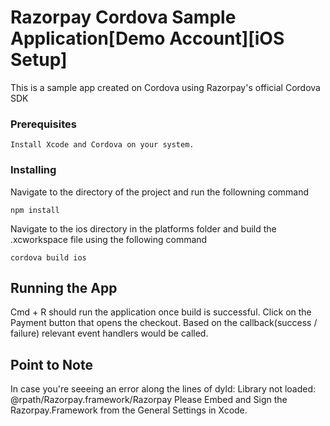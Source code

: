 # Razorpay Cordova Sample Application[Demo Account][iOS Setup]

This is a sample app created on Cordova using Razorpay's official Cordova SDK

### Prerequisites

```
Install Xcode and Cordova on your system.
```

### Installing

Navigate to the directory of the project and run the followning command

```
npm install
```

Navigate to the ios directory in the platforms folder and build the .xcworkspace file using the following command

```
cordova build ios
```


## Running the App

Cmd + R should run the application once build is successful. Click on the Payment button that opens the checkout. 
Based on the callback(success / failure) relevant event handlers would be called. 

## Point to Note

In case you're seeeing an error along the lines of dyld: Library not loaded: @rpath/Razorpay.framework/Razorpay
Please Embed and Sign the Razorpay.Framework from the General Settings in Xcode. 
